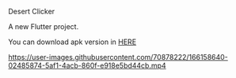 Desert Clicker

A new Flutter project.

You can download apk version in [HERE](https://drive.google.com/file/d/1qkK2aAPmVjHAQCdvP8c4Y_cy_jnP_mb0/view?usp=sharing)


https://user-images.githubusercontent.com/70878222/166158640-02485874-5af1-4acb-860f-e918e5bd44cb.mp4

